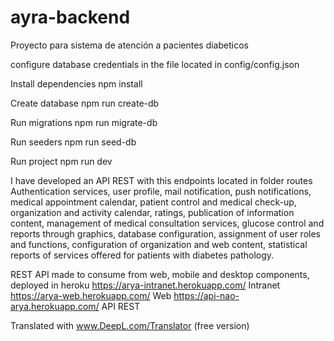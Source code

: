 # ayra-backend
Proyecto para sistema de atención a pacientes diabeticos

configure database credentials in the file located in config/config.json

Install dependencies
npm install

Create database
npm run create-db

Run migrations
npm run migrate-db

Run seeders
npm run seed-db

Run project
npm run dev

I have developed an API REST with this endpoints located in folder routes
Authentication services, user profile, mail notification, push notifications, medical appointment calendar, 
patient control and medical check-up, organization and activity calendar, ratings, publication of information content, 
management of medical consultation services, glucose control and reports through graphics, database configuration, 
assignment of user roles and functions, configuration of organization and web content, statistical reports of services 
offered for patients with diabetes pathology.

REST API made to consume from web, mobile and desktop components, deployed in heroku
https://arya-intranet.herokuapp.com/ Intranet
https://arya-web.herokuapp.com/ Web
https://api-nao-arya.herokuapp.com/ API REST

Translated with www.DeepL.com/Translator (free version)
